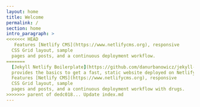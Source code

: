 ```yaml
---
layout: home
title: Welcome
permalink: /
section: home
intro_paragraph: >
<<<<<<< HEAD
   Features [Netlify CMS](https://www.netlifycms.org), responsive
  CSS Grid layout, sample
  pages and posts, and a continuous deployment workflow.
=======
  [Jekyll Netlify Boilerplate](https://github.com/danurbanowicz/jekyll-netlify-boilerplate)
  provides the basics to get a fast, static website deployed on Netlify.
  Features [Netlify CMS](https://www.netlifycms.org), responsive
  CSS Grid layout, sample
  pages and posts, and a continuous deployment workflow with drugs.
>>>>>>> parent of dedc018... Update index.md
---
```

